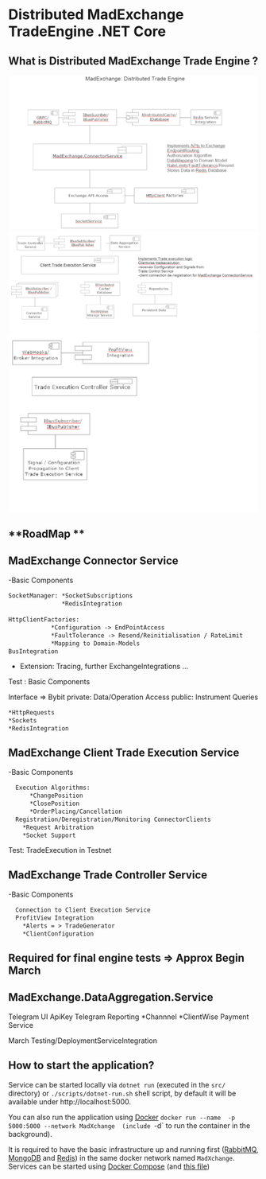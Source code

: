 # Distributed MadExchange TradeEngine .NET Core


**What is Distributed MadExchange Trade Engine ?**
----------------

![MadExchange.Connector.Service](\MadExchange.Connector.Service.png)
![MadExchange.TradeExecution.Service](\MadExchange.TradeExecution.Service.png)
![MadExchange.TradeController.Service + DataAggregationService](\MadExchange.Controller.Service+DataAggregation.Service.png)



**RoadMap **
----------------

MadExchange Connector Service
--
  -Basic Components
    
    SocketManager: *SocketSubscriptions
                   *RedisIntegration    
    
    HttpClientFactories: 
                *Configuration -> EndPointAccess                
                *FaultTolerance -> Resend/Reinitialisation / RateLimit                
                *Mapping to Domain-Models                
    BusIntegration
   
  - Extension: Tracing, further ExchangeIntegrations ...
  
Test : Basic Components

  Interface => Bybit
  private: Data/Operation Access
  public: Instrument Queries
  
    *HttpRequests
    *Sockets
    *RedisIntegration
 
 

MadExchange Client Trade Execution Service
--
   -Basic Components
      
      Execution Algorithms:
          *ChangePosition
          *ClosePosition
          *OrderPlacing/Cancellation         
      Registration/Deregistration/Monitoring ConnectorClients
        *Request Arbitration
        *Socket Support

  Test: TradeExecution in Testnet


MadExchange Trade Controller Service
--
  -Basic Components
      
      Connection to Client Execution Service
      ProfitView Integration
        *Alerts = > TradeGenerator
        *ClientConfiguration


Required for final engine tests => Approx Begin March
---



MadExchange.DataAggregation.Service
--

  Telegram UI ApiKey
  Telegram Reporting
    *Channnel
    *ClientWise
  Payment Service
  
  March Testing/DeploymentServiceIntegration
  

**How to start the application?**
----------------

Service can be started locally via `dotnet run` (executed in the `src/` directory) or `./scripts/dotnet-run.sh` shell script, by default it will be available under http://localhost:5000.

You can also run the application using [Docker](https://www.docker.com) `docker run --name  -p 5000:5000 --network MadXchange  (include `-d` to run the container in the background).

It is required to have the basic infrastructure up and running first ([RabbitMQ](https://www.rabbitmq.com), [MongoDB](https://www.mongodb.com) and [Redis](https://redis.io)) in the same docker network named `MadXchange`. Services can be started using [Docker Compose](https://docs.docker.com/compose) (and [this file](https://github.com/diplinfmarkodrews/MadXchange/blob/master/compose/docker-compose-infrastructure.yml)) 
